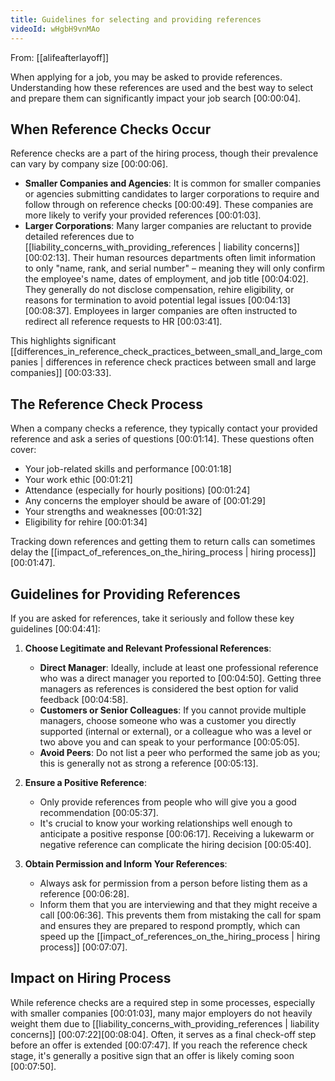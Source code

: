```yaml
---
title: Guidelines for selecting and providing references
videoId: wHgbH9vnMAo
---
```


From: [[alifeafterlayoff]] <br/> 

When applying for a job, you may be asked to provide references. Understanding how these references are used and the best way to select and prepare them can significantly impact your job search <a class="yt-timestamp" data-t="00:00:04">[00:00:04]</a>.

## When Reference Checks Occur

Reference checks are a part of the hiring process, though their prevalence can vary by company size <a class="yt-timestamp" data-t="00:00:06">[00:00:06]</a>.

*   **Smaller Companies and Agencies**: It is common for smaller companies or agencies submitting candidates to larger corporations to require and follow through on reference checks <a class="yt-timestamp" data-t="00:00:49">[00:00:49]</a>. These companies are more likely to verify your provided references <a class="yt-timestamp" data-t="00:01:03">[00:01:03]</a>.
*   **Larger Corporations**: Many larger companies are reluctant to provide detailed references due to [[liability_concerns_with_providing_references | liability concerns]] <a class="yt-timestamp" data-t="00:02:13">[00:02:13]</a>. Their human resources departments often limit information to only "name, rank, and serial number" – meaning they will only confirm the employee's name, dates of employment, and job title <a class="yt-timestamp" data-t="00:04:02">[00:04:02]</a>. They generally do not disclose compensation, rehire eligibility, or reasons for termination to avoid potential legal issues <a class="yt-timestamp" data-t="00:04:13">[00:04:13]</a><a class="yt-timestamp" data-t="00:08:37">[00:08:37]</a>. Employees in larger companies are often instructed to redirect all reference requests to HR <a class="yt-timestamp" data-t="00:03:41">[00:03:41]</a>.

This highlights significant [[differences_in_reference_check_practices_between_small_and_large_companies | differences in reference check practices between small and large companies]] <a class="yt-timestamp" data-t="00:03:33">[00:03:33]</a>.

## The Reference Check Process

When a company checks a reference, they typically contact your provided reference and ask a series of questions <a class="yt-timestamp" data-t="00:01:14">[00:01:14]</a>. These questions often cover:
*   Your job-related skills and performance <a class="yt-timestamp" data-t="00:01:18">[00:01:18]</a>
*   Your work ethic <a class="yt-timestamp" data-t="00:01:21">[00:01:21]</a>
*   Attendance (especially for hourly positions) <a class="yt-timestamp" data-t="00:01:24">[00:01:24]</a>
*   Any concerns the employer should be aware of <a class="yt-timestamp" data-t="00:01:29">[00:01:29]</a>
*   Your strengths and weaknesses <a class="yt-timestamp" data-t="00:01:32">[00:01:32]</a>
*   Eligibility for rehire <a class="yt-timestamp" data-t="00:01:34">[00:01:34]</a>

Tracking down references and getting them to return calls can sometimes delay the [[impact_of_references_on_the_hiring_process | hiring process]] <a class="yt-timestamp" data-t="00:01:47">[00:01:47]</a>.

## Guidelines for Providing References

If you are asked for references, take it seriously and follow these key guidelines <a class="yt-timestamp" data-t="00:04:41">[00:04:41]</a>:

1.  **Choose Legitimate and Relevant Professional References**:
    *   **Direct Manager**: Ideally, include at least one professional reference who was a direct manager you reported to <a class="yt-timestamp" data-t="00:04:50">[00:04:50]</a>. Getting three managers as references is considered the best option for valid feedback <a class="yt-timestamp" data-t="00:04:58">[00:04:58]</a>.
    *   **Customers or Senior Colleagues**: If you cannot provide multiple managers, choose someone who was a customer you directly supported (internal or external), or a colleague who was a level or two above you and can speak to your performance <a class="yt-timestamp" data-t="00:05:05">[00:05:05]</a>.
    *   **Avoid Peers**: Do not list a peer who performed the same job as you; this is generally not as strong a reference <a class="yt-timestamp" data-t="00:05:13">[00:05:13]</a>.

2.  **Ensure a Positive Reference**:
    *   Only provide references from people who will give you a good recommendation <a class="yt-timestamp" data-t="00:05:37">[00:05:37]</a>.
    *   It's crucial to know your working relationships well enough to anticipate a positive response <a class="yt-timestamp" data-t="00:06:17">[00:06:17]</a>. Receiving a lukewarm or negative reference can complicate the hiring decision <a class="yt-timestamp" data-t="00:05:40">[00:05:40]</a>.

3.  **Obtain Permission and Inform Your References**:
    *   Always ask for permission from a person before listing them as a reference <a class="yt-timestamp" data-t="00:06:28">[00:06:28]</a>.
    *   Inform them that you are interviewing and that they might receive a call <a class="yt-timestamp" data-t="00:06:36">[00:06:36]</a>. This prevents them from mistaking the call for spam and ensures they are prepared to respond promptly, which can speed up the [[impact_of_references_on_the_hiring_process | hiring process]] <a class="yt-timestamp" data-t="00:07:07">[00:07:07]</a>.

## Impact on Hiring Process

While reference checks are a required step in some processes, especially with smaller companies <a class="yt-timestamp" data-t="00:01:03">[00:01:03]</a>, many major employers do not heavily weight them due to [[liability_concerns_with_providing_references | liability concerns]] <a class="yt-timestamp" data-t="00:07:22">[00:07:22]</a><a class="yt-timestamp" data-t="00:08:04">[00:08:04]</a>. Often, it serves as a final check-off step before an offer is extended <a class="yt-timestamp" data-t="00:07:47">[00:07:47]</a>. If you reach the reference check stage, it's generally a positive sign that an offer is likely coming soon <a class="yt-timestamp" data-t="00:07:50">[00:07:50]</a>.